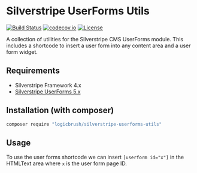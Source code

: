 # Silverstripe UserForms Utils

[![Build Status](https://travis-ci.com/logicbrush/silverstripe-userforms-utils.svg?branch=master)](https://travis-ci.com/logicbrush/silverstripe-userforms-utils)
[![codecov.io](https://codecov.io/github/logicbrush/silverstripe-userforms-utils/coverage.svg?branch=master)](https://codecov.io/gh/logicbrush/silverstripe-userforms-utils?branch=master)
[![License](https://poser.pugx.org/logicbrush/silverstripe-userforms-utils/license)](LICENSE)

A collection of utilities for the Silverstripe CMS UserForms module. This includes a shortcode to insert a user form into any content area and a user form widget.

## Requirements

* Silverstripe Framework 4.x
* [Silverstripe UserForms 5.x](https://github.com/silverstripe/silverstripe-userforms/)

## Installation (with composer)

```sh
composer require "logicbrush/silverstripe-userforms-utils"
```

## Usage

To use the user forms shortcode we can insert `[userform id="x"]` in the HTMLText area where `x` is the user form page ID.

